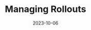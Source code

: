 ---
title: "Managing Rollouts"
linkTitle: "Managing Rollouts"
weight: 3
date: 2023-10-06
description: >
  Rolling out ConfigMap and Secret updates
---